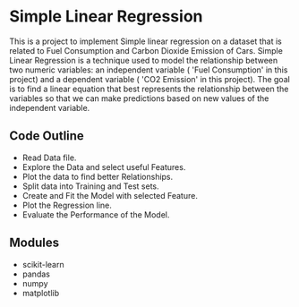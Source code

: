# Simple Linear Regression

This is a project to implement Simple linear regression on a dataset that is related to Fuel Consumption and Carbon Dioxide Emission of Cars. Simple Linear Regression is a technique used to model the relationship between two numeric variables: an independent variable ( 'Fuel Consumption' in this project) and a dependent variable ( 'CO2 Emission' in this project). The goal is to find a linear equation that best represents the relationship between the variables so that we can make predictions based on new values of the independent variable.

 ## Code Outline
 - Read Data file.
 - Explore the Data and select useful Features.
 - Plot the data to find better Relationships.
 - Split data into Training and Test sets.
 - Create and Fit the Model with selected Feature.
 - Plot the Regression line.
 - Evaluate the Performance of the Model.
   
## Modules
- scikit-learn
- pandas
- numpy 
- matplotlib 
